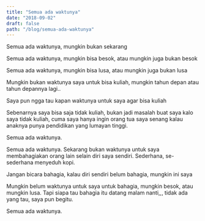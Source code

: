 ```yaml
---
title: "Semua ada waktunya"
date: "2018-09-02"
draft: false
path: "/blog/semua-ada-waktunya"
---
```

Semua ada waktunya, mungkin bukan sekarang

Semua ada waktunya, mungkin bisa besok, atau mungkin juga bukan besok

Semua ada waktunya, mungkin bisa lusa, atau mungkin juga bukan lusa

Mungkin bukan waktunya saya untuk bisa kuliah, mungkin tahun depan atau tahun depannya lagi..

Saya pun ngga tau kapan waktunya untuk saya agar bisa kuliah

Sebenarnya saya bisa saja tidak kuliah, bukan jadi masalah buat saya kalo saya tidak kuliah, cuma saya hanya ingin orang tua saya senang kalau anaknya punya pendidikan yang lumayan tinggi.

Semua ada waktunya.

Semua ada waktunya.
Sekarang bukan waktunya untuk saya membahagiakan orang lain selain diri saya sendiri.
Sederhana, se-sederhana menyeduh kopi.

Jangan bicara bahagia, kalau diri sendiri belum bahagia, mungkin ini saya

Mungkin belum waktunya untuk saya untuk bahagia, mungkin besok, atau mungkin lusa.
Tapi siapa tau bahagia itu datang malam nanti,,, tidak ada yang tau, saya pun begitu.

Semua ada waktunya.